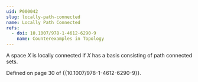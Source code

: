 ```yaml
---
uid: P000042
slug: locally-path-connected
name: Locally Path Connected
refs:
  - doi: 10.1007/978-1-4612-6290-9
    name: Counterexamples in Topology
---
```

A space $X$ is locally connected if $X$ has a basis consisting of path connected sets.

Defined on page 30 of {{10.1007/978-1-4612-6290-9}}.
